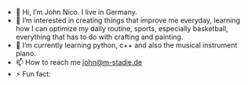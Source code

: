 - 👋 Hi, I’m John Nico. I live in Germany.
- 👀 I’m interested in creating things that improve me everyday, learning how I can optimize my daily routine, sports, especially basketball, everything that has to do with crafting and painting.
- 🌱 I’m currently learning python, c++ and also the musical instrument piano.
- 📫 How to reach me john@m-stadie.de
- ⚡ Fun fact: 

<!---
never-let-bro-cook-again/never-let-bro-cook-again is a ✨ special ✨ repository because its `README.md` (this file) appears on your GitHub profile.
You can click the Preview link to take a look at your changes.
--->
